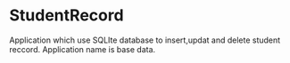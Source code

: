 # StudentRecord
Application which use SQLIte database to insert,updat and delete student reccord.
Application name is base data.
